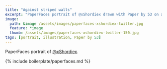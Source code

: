 ```yaml
---
title: "Against striped walls"
excerpt: "PaperFaces portrait of @xShordiex drawn with Paper by 53 on an iPad."
image: 
  path: &image /assets/images/paperfaces-xshordiex-twitter.jpg 
  feature: *image
  thumb: /assets/images/paperfaces-xshordiex-twitter-150.jpg
tags: [portrait, illustration, Paper by 53]
---
```


PaperFaces portrait of [@xShordiex](http://twitter.com/xShordiex).

{% include boilerplate/paperfaces.md %}
